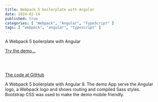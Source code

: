 ```yaml
---
title: Webpack 5 boilerplate with Angular
date: 2024-02-14
published: true
categories: [ "Webpack", "Angular", "TypeScript" ]
tags: [ "webpack", "angular", "typescript" ]
---
```



A Webpack 5 boilerplate with Angular

<a href="https://webpack5angular.persteenolsen.com/" target="_blank">Try the demo...</a>

<br /><br />

<a href="https://github.com/persteenolsen/webpack-5-angular-boilerplate" target="_blank">The code at GitHub</a>

A Webpack 5 boilerplate with Angular 8. The demo App serve the Angular logo, a Webpack logo and shows routing and compiled Sass styles. Bootstrap CSS was used to make the demo mobile friendly.
